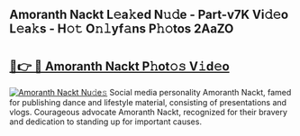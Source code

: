 ## Amoranth Nackt L𝚎a𝚔ed N𝚞𝚍e - Part-v7K Vi𝚍𝚎o L𝚎a𝚔s - H𝚘𝚝 O𝚗𝚕yf𝚊ns P𝚑𝚘tos 2AaZO

# <h2><a href="http://kf7qsp8.oniu.top/?m=Amoranth+Nackt">🔗👉 🔴 Amoranth Nackt P𝚑ot𝚘𝚜 V𝚒d𝚎o</a></h2>

[![Amoranth Nackt Nu𝚍e𝚜](https://i.imgur.com/0qMVB7G.gif)](http://kf7qsp8.oniu.top/?m=Amoranth+Nackt)
Social media personality Amoranth Nackt, famed for publishing dance and lifestyle material, consisting of presentations and vlogs. Courageous advocate Amoranth Nackt, recognized for their bravery and dedication to standing up for important causes.  
